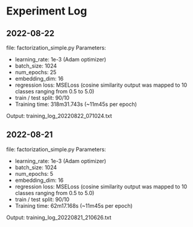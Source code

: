 # Experiment Log

## 2022-08-22

file: factorization_simple.py
Parameters:
* learning_rate: 1e-3 (Adam optimizer)
* batch_size: 1024
* num_epochs: 25
* embedding_dim: 16
* regression loss: MSELoss (cosine similarity output was mapped to 10 classes ranging from 0.5 to 5.0)
* train / test split: 90/10
* Training time: 318m31.743s (~11m45s per epoch)

Output: training_log_20220822_071024.txt

## 2022-08-21

file: factorization_simple.py
Parameters:
* learning_rate: 1e-3 (Adam optimizer)
* batch_size: 1024
* num_epochs: 5
* embedding_dim: 16
* regression loss: MSELoss (cosine similarity output was mapped to 10 classes ranging from 0.5 to 5.0)
* train / test split: 90/10
* Training time: 62m17.168s (~11m45s per epoch)

Output: training_log_20220821_210626.txt
